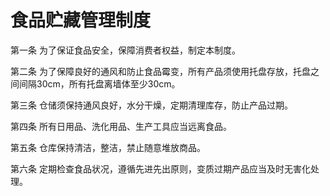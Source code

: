 # 食品贮藏管理制度

第一条 为了保证食品安全，保障消费者权益，制定本制度。

第二条 为了保障良好的通风和防止食品霉变，所有产品须使用托盘存放，托盘之间间隔30cm，所有托盘离墙体至少30cm。

第三条 仓储须保持通风良好，水分干燥，定期清理库存，防止产品过期。

第四条 所有日用品、洗化用品、生产工具应当远离食品。

第五条 仓库保持清洁，整洁，禁止随意堆放商品。

第六条 定期检查食品状况，遵循先进先出原则，变质过期产品应当及时无害化处理。
